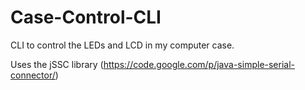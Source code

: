 # Case-Control-CLI
CLI to control the LEDs and LCD in my computer case.

Uses the jSSC library (https://code.google.com/p/java-simple-serial-connector/)